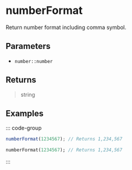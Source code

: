 # numberFormat <Lang dart js />

Return number format including comma symbol.

## Parameters

- `number::number`

## Returns

> string

## Examples

::: code-group

```javascript [JavaScript]
numberFormat(1234567); // Returns 1,234,567
```

```dart [Dart]
numberFormat(1234567); // Returns 1,234,567
```

:::
